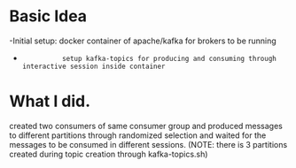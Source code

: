 ﻿# Basic Idea
-Initial setup: docker container of apache/kafka for brokers to be running
-               setup kafka-topics for producing and consuming through interactive session inside container

# What I did.
created two consumers of same consumer group and produced messages to different partitions through randomized selection and waited for the messages to be consumed in different sessions.
(NOTE: there is 3 partitions created during topic creation through kafka-topics.sh)
